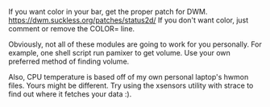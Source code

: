 If you want color in your bar, get the proper patch for DWM.
https://dwm.suckless.org/patches/status2d/
If you don't want color, just comment or remove the COLOR= line.

Obviously, not all of these modules are going to work for you personally.
For example, one shell script run pamixer to get volume.
Use your own preferred method of finding volume.

Also, CPU temperature is based off of my own personal laptop's hwmon files.
Yours might be different. Try using the xsensors utility with strace to find out where it fetches your data :).
